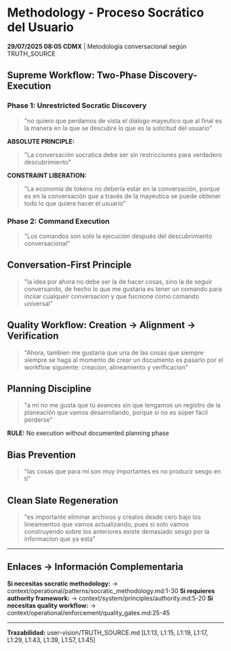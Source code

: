 # Methodology - Proceso Socrático del Usuario

**29/07/2025 08:05 CDMX** | Metodología conversacional según TRUTH_SOURCE

## Supreme Workflow: Two-Phase Discovery-Execution

### Phase 1: Unrestricted Socratic Discovery

> "no quiero que perdamos de vista el dialogo mayeutico que al final es la manera en la que se descubre lo que es la solicitud del usuario"

**ABSOLUTE PRINCIPLE:**
> "La conversación socratica debe ser sin restricciones para verdadero descubrimiento"

**CONSTRAINT LIBERATION:**
> "La economía de tokens no debería estar en la conversación, porque es en la conversación que a través de la mayéutica se puede obtener todo lo que quiere hacer el usuario"

### Phase 2: Command Execution

> "Los comandos son solo la ejecución después del descubrimiento conversacional"

## Conversation-First Principle

> "la idea por ahora no debe ser la de hacer cosas, sino la de seguir conversando, de hecho lo que me gustaria es tener un comando para inciiar cualqueir conversacion y que fucnione como comando universal"

## Quality Workflow: Creation → Alignment → Verification

> "Ahora, tambien me gustaria que una de las cosas que siempre siempre se haga al momento de crear un documento es pasarlo por el workflow siguiente: creacion, alineamiento y verificacion"

## Planning Discipline

> "a mí no me gusta que tú avances sin que tengamos un registro de la planeación que vamos desarrollando, porque si no es súper fácil perderse"

**RULE:** No execution without documented planning phase

## Bias Prevention

> "las cosas que para mí son muy importantes es no producir sesgo en ti"

## Clean Slate Regeneration

> "es importante eliminar archivos y crealos desde cero bajo los lineamientos que vamos actualizando, pues si solo vamos construyendo sobre los anteriores existe demasiado sesgo por la informacion que ya esta"

---
## Enlaces → Información Complementaria
**Si necesitas socratic methodology:** → context/operational/patterns/socratic_methodology.md:1-30
**Si requieres authority framework:** → context/system/principles/authority.md:5-20
**Si necesitas quality workflow:** → context/operational/enforcement/quality_gates.md:25-45

---
**Trazabilidad:** user-vision/TRUTH_SOURCE.md [L1:13, L1:15, L1:19, L1:17, L1:29, L1:43, L1:39, L1:57, L1:45]